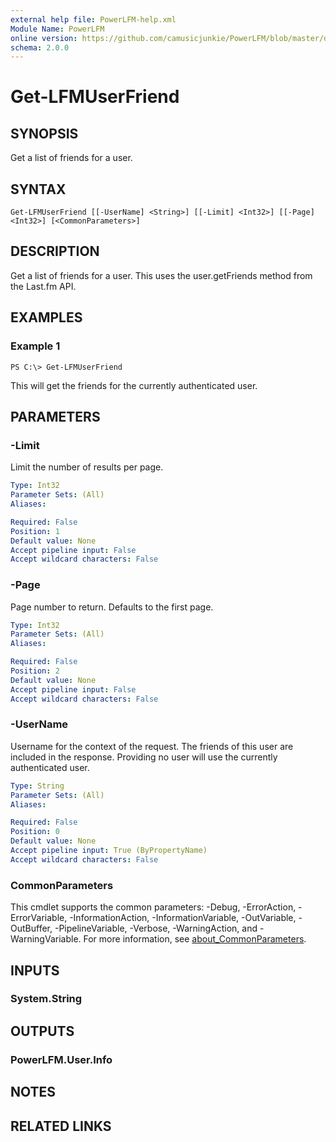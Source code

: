```yaml
---
external help file: PowerLFM-help.xml
Module Name: PowerLFM
online version: https://github.com/camusicjunkie/PowerLFM/blob/master/docs/Get-LFMUserFriend.md
schema: 2.0.0
---
```


# Get-LFMUserFriend

## SYNOPSIS
Get a list of friends for a user.

## SYNTAX

```
Get-LFMUserFriend [[-UserName] <String>] [[-Limit] <Int32>] [[-Page] <Int32>] [<CommonParameters>]
```

## DESCRIPTION
Get a list of friends for a user.
This uses the user.getFriends method from the Last.fm API.

## EXAMPLES

### Example 1
```
PS C:\> Get-LFMUserFriend
```

This will get the friends for the currently authenticated user.

## PARAMETERS

### -Limit
Limit the number of results per page.

```yaml
Type: Int32
Parameter Sets: (All)
Aliases:

Required: False
Position: 1
Default value: None
Accept pipeline input: False
Accept wildcard characters: False
```

### -Page
Page number to return.
Defaults to the first page.

```yaml
Type: Int32
Parameter Sets: (All)
Aliases:

Required: False
Position: 2
Default value: None
Accept pipeline input: False
Accept wildcard characters: False
```

### -UserName
Username for the context of the request.
The friends of this user are included in the response.
Providing no user will use the currently authenticated user.

```yaml
Type: String
Parameter Sets: (All)
Aliases:

Required: False
Position: 0
Default value: None
Accept pipeline input: True (ByPropertyName)
Accept wildcard characters: False
```

### CommonParameters
This cmdlet supports the common parameters: -Debug, -ErrorAction, -ErrorVariable, -InformationAction, -InformationVariable, -OutVariable, -OutBuffer, -PipelineVariable, -Verbose, -WarningAction, and -WarningVariable. For more information, see [about_CommonParameters](http://go.microsoft.com/fwlink/?LinkID=113216).

## INPUTS

### System.String
## OUTPUTS

### PowerLFM.User.Info
## NOTES

## RELATED LINKS
